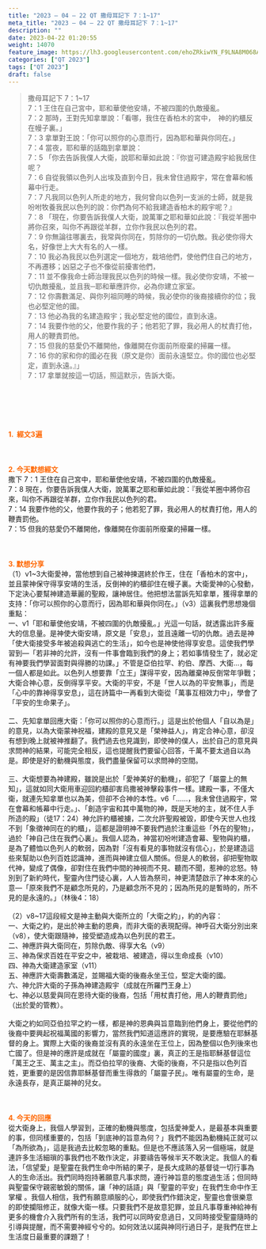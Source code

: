 ```yaml
---
title: "2023 – 04 – 22 QT 撒母耳記下 7：1~17"
meta_title: "2023 – 04 – 22 QT 撒母耳記下 7：1~17"
description: ""
date: 2023-04-22 01:20:55
weight: 14070
feature_image: https://lh3.googleusercontent.com/ehoZRkiwYN_F9LNA8M068AYxt73EavCZno-PD1cJRuf5BbSkQVUWr3gNEbt5kSs28Pb_Elg17kSrtf9ybWvojWoMV6I4tPM3vGRGDq6GkKkPdL2Gut4QAIw4-uykKUAtNiKgQKntvsU=w800
categories: ["QT 2023"]
tags: ["QT 2023"]
draft: false
---
```


<blockquote>撒母耳記下 7：1~17<br />
7：1 王住在自己宮中，耶和華使他安靖，不被四圍的仇敵擾亂。<br />
7：2 那時，王對先知拿單說：「看哪，我住在香柏木的宮中，　神的約櫃反在幔子裏。」<br />
7：3 拿單對王說：「你可以照你的心意而行，因為耶和華與你同在。」<br />
7：4 當夜，耶和華的話臨到拿單說：<br />
7：5 「你去告訴我僕人大衛，說耶和華如此說：『你豈可建造殿宇給我居住呢？<br />
7：6 自從我領以色列人出埃及直到今日，我未曾住過殿宇，常在會幕和帳幕中行走。<br />
7：7 凡我同以色列人所走的地方，我何曾向以色列一支派的士師，就是我吩咐牧養我民以色列的說：你們為何不給我建造香柏木的殿宇呢？』<br />
7：8 「現在，你要告訴我僕人大衛，說萬軍之耶和華如此說：『我從羊圈中將你召來，叫你不再跟從羊群，立你作我民以色列的君。<br />
7：9 你無論往哪裏去，我常與你同在，剪除你的一切仇敵。我必使你得大名，好像世上大大有名的人一樣。<br />
7：10 我必為我民以色列選定一個地方，栽培他們，使他們住自己的地方，不再遷移；凶惡之子也不像從前擾害他們，<br />
7：11 並不像我命士師治理我民以色列的時候一樣。我必使你安靖，不被一切仇敵擾亂，並且我─耶和華應許你，必為你建立家室。<br />
7：12 你壽數滿足、與你列祖同睡的時候，我必使你的後裔接續你的位；我也必堅定他的國。<br />
7：13 他必為我的名建造殿宇；我必堅定他的國位，直到永遠。<br />
7：14 我要作他的父，他要作我的子；他若犯了罪，我必用人的杖責打他，用人的鞭責罰他。<br />
7：15 但我的慈愛仍不離開他，像離開在你面前所廢棄的掃羅一樣。<br />
7：16 你的家和你的國必在我（原文是你）面前永遠堅立。你的國位也必堅定，直到永遠。』」<br />
7：17 拿單就按這一切話，照這默示，告訴大衛。</blockquote><br />
&nbsp;<br />
<br />
&nbsp;<br />
<br />
<span style="color: #ff6600;"><strong>1.  經文3遍</strong></span><br />
<br />
&nbsp;<br />
<br />
<span style="color: #ff6600;"><strong>2. 今天默想經文<br />
</strong></span>撒下 7：1 王住在自己宮中，耶和華使他安靖，不被四圍的仇敵擾亂。<br />
7：8 現在，你要告訴我僕人大衛，說萬軍之耶和華如此說：『我從羊圈中將你召來，叫你不再跟從羊群，立你作我民以色列的君。<br />
7：14 我要作他的父，他要作我的子；他若犯了罪，我必用人的杖責打他，用人的鞭責罰他。<br />
7：15 但我的慈愛仍不離開他，像離開在你面前所廢棄的掃羅一樣。<br />
<br />
&nbsp;<br />
<br />
<strong><span style="color: #ff6600;">3. 默想分享<br />
</span></strong>（1）v1~3大衛愛神，當他想到自己被神揀選終於作王，住在「香柏木的宮中」，並且蒙神保守得享安靖的生活，反倒神的約櫃卻住在幔子裏。大衛愛神的心發動，下定決心要幫神建造華麗的聖殿，讓神居住。他把想法當訴先知拿單，獲得拿單的支持：「你可以照你的心意而行，因為耶和華與你同在。」（v3）這裏我們思想幾個重點：<br />
一、v1「耶和華使他安靖，不被四圍的仇敵擾亂。」光這一句話，就透露出許多龐大的信息量。是神使大衛安靖，原文是「安息」，並且遠離一切的仇敵。過去是神「使大衛接受多年被追殺與逃亡的生活」，如今也是神使他得享安息。這使我們學習到—「若非神的允許，沒有一件事會臨到我們的身上；若如事情發生了，就必定有神要我們學習面對與得勝的功課。」不管是亞伯拉罕、約伯、摩西、大衛…，每一個人都是如此。以色列人想要靠「立王」謀得平安，因為離棄神反倒常年爭戰；大衛合神心意，反倒得享平安。大衛的平安，不是「世人以為的平安無事」，而是「心中的靠神得享安息」，這在詩篇中一再看到大衛從「萬事互相效力中」，學會了「平安的生命果子」。<br />
<br />
二、先知拿單回應大衛：「你可以照你的心意而行。」這是出於他個人「自以為是」的意見，以為大衛蒙神祝福，建殿的意見又是「榮神益人」，肯定合神心意，卻沒有想到晚上就被神推翻了。我們過去也見識到，即使神的僕人，出於自己的意見與求問神的結果，可能完全相反，這也提醒我們要留心回答，千萬不要太過自以為是。即使是好的動機與態度，我們盡量保留可以求問神的空間。<br />
<br />
三、大衛想要為神建殿，雖說是出於「愛神美好的動機」，卻犯了「屬靈上的無知」，這就如同大衛用車迎回約櫃卻害烏撒被神擊殺事件一樣。建殿一事，不僅大衛，就連先知拿單也以為美，但卻不合神的本性。v6「……，我未曾住過殿宇，常在會幕和帳幕中行走。」、「創造宇宙和其中萬物的神，既是天地的主，就不住人手所造的殿」（徒17：24）神允許約櫃被擄，二次允許聖殿被毀，即使今天世人也找不到「象徵神同在的約櫃」，這都是證明神不要我們過於注重這些「外在的聖物」，過於「神自己住在我們心裏」。我個人認為，神當初吩咐建造會幕、聖物與約櫃，是為了體恤以色列人的軟弱，因為對「沒有看見的事物就沒有信心」，於是建造這些來幫助以色列百姓認識神，進而與神建立個人關係。但是人的軟弱，卻把聖物取代神，變成了偶像，卻對住在我們中間的神視而不見、聽而不聞，惹神的忿怒。特別到了新約時代，聖靈內住門徒心裏，人人皆為祭司，神更清楚啟示了神本來的心意—「原來我們不是顧念所見的，乃是顧念所不見的；因為所見的是暫時的，所不見的是永遠的。」（林後4：18）<br />
<br />
（2）v8~17這段經文是神主動與大衛所立的「大衛之約」，約的內容：<br />
一、大衛之約，是出於神主動的恩典，而非大衛的表現配得。神呼召大衛分別出來（v8），使大衛跟隨神，接受塑造成為以色列民的君王。<br />
二、神應許與大衛同在，剪除仇敵、得享大名（v9）<br />
三、神為保求百姓在平安之中，被栽培、被建造，得以生命成長（v10）<br />
四、神為大衛建造家室（v11）<br />
五、神應許大衛壽數滿足，並賜福大衛的後裔永坐王位，堅定大衛的國。<br />
六、神允許大衛的子孫為神建造殿宇（成就在所羅門王身上）<br />
七、神必以慈愛與同在恩待大衛的後裔，包括「用杖責打他，用人的鞭責罰他」（出於愛的管教）。<br />
<br />
大衛之約如同亞伯拉罕之約一樣，都是神的恩典與旨意臨到他們身上，要從他們的後裔中要興起祝福萬國的影響力，當然我們知道這應許的實現，是要應驗在耶穌基督的身上。實際上大衛的後裔並沒有真的永遠坐在王位上，因為整個以色列後來也亡國了。但是神的應許是成就在「屬靈的國度」裏，真正的王是指耶穌基督這位「萬王之王、萬主之主」。而亞伯拉罕的後裔、大衛的後裔，不只是指以色列百姓，更重要的是因信靠耶穌基督而重生得救的「屬靈子民」。唯有屬靈的生命，是永遠長存，是真正屬神的兒女。<br />
<br />
&nbsp;<br />
<br />
<strong style="font-size: inherit;"><span style="color: #ff6600;">4. 今天的回應<br />
</span></strong>從大衛身上，我個人學習到，正確的動機與態度，包括愛神愛人，是最基本與重要的事，但同樣重要的，包括「到底神的旨意為何？」我們不能因為動機純正就可以「為所欲為」，這是我過去比較忽略的重點。但是也不應該落入另一個極端，就是連許多生活細瑣的事我們也不敢作決定，非要禱告等候半天不敢決定。我個人的看法，「信望愛」是聖靈在我們生命中所結的果子，是長大成熟的基督徒一切行事為人的生命活出。我們同時抱持著願意凡事求問，遵行神旨意的態度過生活；但同時與聖靈保守親密敏銳的關係，讓「神的話語」與「聖靈的平安」在我們生命中作王掌權 。我個人相信，我們有願意順服的心，即使我們作錯決定，聖靈也會很樂意的即使攔阻修正，就像大衛一樣。只要我們不是故意犯罪，並且凡事尊重神給神有更多的機會介入我們所有的生活，我們可以同時安息過日，又同時接受聖靈隨時的引導與提醒，而不需要神經兮兮的。如何效法以諾與神同行過日子，是我們在世上生活度日最重要的課題了！
        